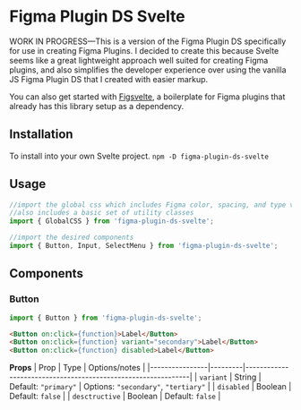 # Figma Plugin DS Svelte

WORK IN PROGRESS—This is a version of the Figma Plugin DS specifically for use in creating Figma Plugins. I decided to create this because Svelte seems like a great lightweight approach well suited for creating Figma plugins, and also simplifies the developer experience over using the vanilla JS Figma Plugin DS that I created with easier markup.

You can also get started with [Figsvelte](https://github.com/thomas-lowry/figsvelte), a boilerplate for Figma plugins that already has this library setup as a dependency.

## Installation

To install into your own Svelte project.
`npm -D figma-plugin-ds-svelte`

## Usage

```javascript
//import the global css which includes Figma color, spacing, and type vars
//also includes a basic set of utility classes
import { GlobalCSS } from 'figma-plugin-ds-svelte';

//import the desired components
import { Button, Input, SelectMenu } from 'figma-plugin-ds-svelte';
```


## Components

### Button

```javascript
import { Button } from 'figma-plugin-ds-svelte';
```
```html
<Button on:click={function}>Label</Button>
<Button on:click={function} variant="secondary">Label</Button>
<Button on:click={function} disabled>Label</Button>
```

**Props**
| Prop           | Type    | Options/notes                                                |
|----------------|---------|--------------------------------------------------------------|
| `variant`      | String  | Default: `"primary"` | Options: `"secondary"`, `"tertiary"`  |
| `disabled`     | Boolean | Default: `false`                                             |
| `desctructive` | Boolean | Default: `false`                                             |
